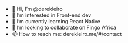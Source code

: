 - 👋 Hi, I’m @derekleiro
- 👀 I’m interested in Front-end dev
- 🌱 I’m currently learning React Native
- 💞️ I’m looking to collaborate on Fingo Africa
- 📫 How to reach me: derekleiro.me/#/contact

<!---
derekfingo/derekfingo is a ✨ special ✨ repository because its `README.md` (this file) appears on your GitHub profile.
You can click the Preview link to take a look at your changes.
--->
